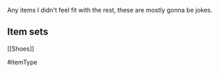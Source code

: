 Any items I didn't feel fit with the rest, these are mostly gonna be jokes.

## Item sets
[[Shoes]]

#itemType 
